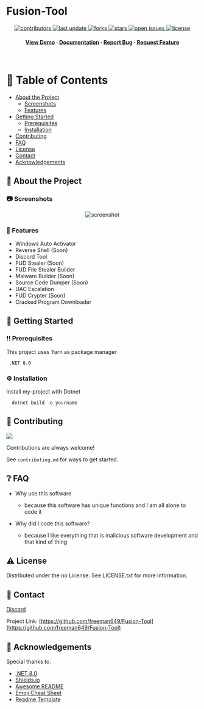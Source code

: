 # Fusion-Tool
<div align="center">

  
  
<!-- Badges -->
<p>
  <a href="https://github.com/freeman649/Fusion-Tool/graphs/contributors">
    <img src="https://img.shields.io/github/contributors/freeman649/Fusion-Tool" alt="contributors" />
  </a>
  <a href="">
    <img src="https://img.shields.io/github/last-commit/freeman649/Fusion-Tool" alt="last update" />
  </a>
  <a href="https://github.com/freeman649/Fusion-Tool/network/members">
    <img src="https://img.shields.io/github/forks/freeman649/Fusion-Tool" alt="forks" />
  </a>
  <a href="https://github.com/freeman649/Fusion-Tool/stargazers">
    <img src="https://img.shields.io/github/stars/freeman649/Fusion-Tool" alt="stars" />
  </a>
  <a href="https://github.com/freeman649/Fusion-Tool/issues">
    <img src="https://img.shields.io/github/issues/freeman649/Fusion-Tool" alt="open issues" />
  </a>
  <a href="https://github.com/freeman649/Fusion-Tool/blob/master/LICENSE">
    <img src="https://img.shields.io/github/license/freeman649/Fusion-Tool.svg" alt="license" />
  </a>
</p>
   
<h4>
    <a href="https://github.com/freeman649/Fusion-Tool">View Demo</a>
  <span> · </span>
    <a href="https://github.com/freeman649/Fusion-Tool">Documentation</a>
  <span> · </span>
    <a href="https://github.com/freeman649/Fusion-Tool/issues">Report Bug</a>
  <span> · </span>
    <a href="https://github.com/freeman649/Fusion-Tool/issues">Request Feature</a>
  </h4>
</div>

<br />

<!-- Table of Contents -->
# :notebook_with_decorative_cover: Table of Contents

- [About the Project](#star2-about-the-project)
  * [Screenshots](#camera-screenshots)
  * [Features](#dart-features)
- [Getting Started](#toolbox-getting-started)
  * [Prerequisites](#bangbang-prerequisites)
  * [Installation](#gear-installation)
- [Contributing](#wave-contributing)
- [FAQ](#grey_question-faq)
- [License](#warning-license)
- [Contact](#handshake-contact)
- [Acknowledgements](#gem-acknowledgements)

  

<!-- About the Project -->
## :star2: About the Project


<!-- Screenshots -->
### :camera: Screenshots

<div align="center"> 
  <img src="https://github.com/freeman649/Fusion-Tool/assets/108530916/9bd232b3-a955-42d7-a451-9bf26f6b55ac" alt="screenshot" />
</div>

<!-- Features -->
### :dart: Features

- Windows Auto Activator
- Reverse Shell (Soon)
- Discord Tool
- FUD Stealer (Soon)
- FUD File Stealer Builder
- Malware Builder (Soon)
- Source Code Dumper (Soon)
- UAC Escalation
- FUD Crypter (Soon)
- Cracked Program Downloader


<!-- Getting Started -->
## 	:toolbox: Getting Started

<!-- Prerequisites -->
### :bangbang: Prerequisites

This project uses Yarn as package manager

```Requirement
 .NET 8.0
```

<!-- Installation -->
### :gear: Installation

Install my-project with Dotnet

```Compile
  dotnet build -o yourname
```

<!-- Contributing -->
## :wave: Contributing

<a href="https://github.com/freeman649/Fusion-Tool/graphs/contributors">
  <img src="https://contrib.rocks/image?repo=freeman649/Fusion-Tool" />
</a>


Contributions are always welcome!

See `contributing.md` for ways to get started.


<!-- FAQ -->
## :grey_question: FAQ

- Why use this software

  + because this software has unique functions and I am all alone to code it

- Why did I code this software?

  + because I like everything that is malicious software development and that kind of thing


<!-- License -->
## :warning: License

Distributed under the no License. See LICENSE.txt for more information.


<!-- Contact -->
## :handshake: Contact

[Discord](https://discord.com/users/le_chat_blanc999)

Project Link: [https://github.com/freeman649/Fusion-Tool](https://github.com/freeman649/Fusion-Tool)


<!-- Acknowledgments -->
## :gem: Acknowledgements

Special thanks to.

 - [.NET 8.0](https://dotnet.microsoft.com/en-us/download/dotnet/8.0https://dotnet.microsoft.com/en-us/download/dotnet/8.0)
 - [Shields.io](https://shields.io/)
 - [Awesome README](https://github.com/matiassingers/awesome-readme)
 - [Emoji Cheat Sheet](https://github.com/ikatyang/emoji-cheat-sheet/blob/master/README.md#travel--places)
 - [Readme Template](https://github.com/othneildrew/Best-README-Template)
